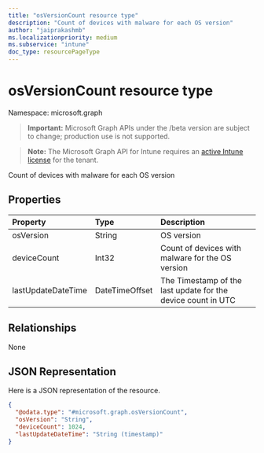 ```yaml
---
title: "osVersionCount resource type"
description: "Count of devices with malware for each OS version"
author: "jaiprakashmb"
ms.localizationpriority: medium
ms.subservice: "intune"
doc_type: resourcePageType
---
```


# osVersionCount resource type

Namespace: microsoft.graph

> **Important:** Microsoft Graph APIs under the /beta version are subject to change; production use is not supported.

> **Note:** The Microsoft Graph API for Intune requires an [active Intune license](https://go.microsoft.com/fwlink/?linkid=839381) for the tenant.

Count of devices with malware for each OS version

## Properties
|Property|Type|Description|
|:---|:---|:---|
|osVersion|String|OS version|
|deviceCount|Int32|Count of devices with malware for the OS version|
|lastUpdateDateTime|DateTimeOffset|The Timestamp of the last update for the device count in UTC|

## Relationships
None

## JSON Representation
Here is a JSON representation of the resource.
<!-- {
  "blockType": "resource",
  "@odata.type": "microsoft.graph.osVersionCount"
}
-->
``` json
{
  "@odata.type": "#microsoft.graph.osVersionCount",
  "osVersion": "String",
  "deviceCount": 1024,
  "lastUpdateDateTime": "String (timestamp)"
}
```
